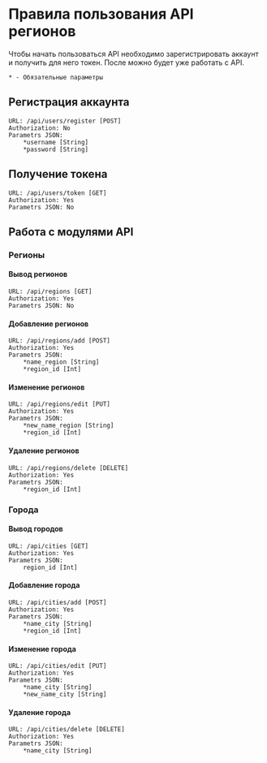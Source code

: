 # Правила пользования API регионов
Чтобы начать пользоваться API необходимо зарегистрировать аккаунт и получить для него токен. После можно будет уже работать с API.

    * - Обязательные параметры

## Регистрация аккаунта

    URL: /api/users/register [POST]    
    Authorization: No
    Parametrs JSON:    
        *username [String]
        *password [String]

## Получение токена

    URL: /api/users/token [GET]
    Authorization: Yes
    Parametrs JSON: No

## Работа с модулями API

### Регионы

#### Вывод регионов

    URL: /api/regions [GET]    
    Authorization: Yes    
    Parametrs JSON: No

#### Добавление регионов

    URL: /api/regions/add [POST]    
    Authorization: Yes    
    Parametrs JSON:
        *name_region [String]
        *region_id [Int]

#### Изменение регионов
    
    URL: /api/regions/edit [PUT]    
    Authorization: Yes    
    Parametrs JSON:
        *new_name_region [String]
        *region_id [Int]

#### Удаление регионов

    URL: /api/regions/delete [DELETE]    
    Authorization: Yes    
    Parametrs JSON:
        *region_id [Int]

### Города

#### Вывод городов

    URL: /api/cities [GET]    
    Authorization: Yes    
    Parametrs JSON:
        region_id [Int]

#### Добавление города

    URL: /api/cities/add [POST]    
    Authorization: Yes    
    Parametrs JSON:
        *name_city [String]
        *region_id [Int]

#### Изменение города
    
    URL: /api/cities/edit [PUT]    
    Authorization: Yes    
    Parametrs JSON:
        *name_city [String]
        *new_name_city [String]

#### Удаление города

    URL: /api/cities/delete [DELETE]    
    Authorization: Yes    
    Parametrs JSON:
        *name_city [String]
